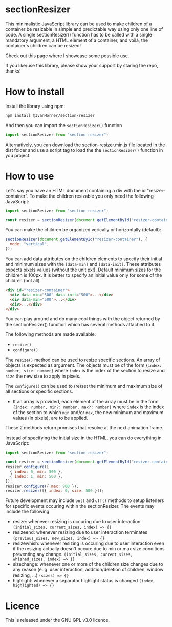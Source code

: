 # sectionResizer

This minimalistic JavaScript library can be used to make children of a container be resizable in simple and predictable way using only one line of code. A single sectionResizer() function has to be called with a single mandatory argument, a HTML element of a container, and voilà, the container's children can be resized!

Check out this page where I showcase some possible use.

If you like/use this library, please show your support by staring the repo, thanks!

# How to install

Install the library using npm:

```bash
npm install @IvanHorner/section-resizer
```

And then you can import the `sectionResizer()` function

```js
import sectionResizer from "section-resizer";
```

Alternatively, you can download the section-resizer.min.js file located in the dist folder and use a script tag to load the the `sectionResizer()` function in you project.

# How to use

Let's say you have an HTML document containing a div with the id "resizer-container". To make the children resizable you only need the following JavaScript:

```js
import sectionResizer from "section-resizer";

const resizer = sectionResizer(document.getElementById("resizer-container"));
```

You can make the children be organized verically or horizontally (default):

```js
sectionResizer(document.getElementById("resizer-container"), {
  mode: "vertical",
});
```

You can add data attributes on the children elements to specify their initial and minimum sizes with the `[data-min]` and `[data-init]`. These attributes expects pixels values (without the unit px!). Default minimum sizes for the children is 100px. It is better to specify an initial value only for some of the children (not all).

```html
<div id="resizer-container">
  <div data-min="500" data-init="500">...</div>
  <div data-min="500">...</div>
  <div>...</div>
</div>
```

You can play around and do many cool things with the object returned by the sectionResizer() function which has several methods attached to it.

The following methods are made available:

- `resize()`
- `configure()`

The `resize()` method can be used to resize specific sections. An array of objects is expected as argument. The objects must be of the form `{index: number, size: number}` where `index` is the index of the section to resize and `size` the new size to apply in pixels.

The `configure()` can be used to (re)set the minimum and maximum size of all sections or specific sections.

- If an array is provided, each element of the array must be in the form `{index: number, min?: number, max?: number}` where `index` is the index of the section to which `min` and/or `max`, the new minimum and maximum values (in pixels), are to be applied.

These 2 methods return promises that resolve at the next animation frame.

Instead of specifying the initial size in the HTML, you can do everything in JavaScript:

```js
import sectionResizer from "section-resizer";

const resizer = sectionResizer(document.getElementById("resizer-container"));
resizer.configure([
  { index: 0, min: 500 },
  { index: 1, min: 500 },
]);
resizer.configure({ max: 900 });
resizer.resizer([{ index: 0, size: 500 }]);
```

Future development may include `on()` and `off()` methods to setup listeners for specific events occuring within the sectionResizer. The events may include the following

- resize: whenever resizing is occuring due to user interaction
  `(initial_sizes, current_sizes, index) => {}`
- resizeend: whenever resizing due to user interaction terminates
  `(previous_sizes, new_sizes, index) => {}`
- resizewhish: whenever resizing is occuring due to user interaction even if the resizing actually doesn't occure due to
  min or max size conditions preventing any change.
  `(initial_sizes, current_sizes, whished_sizes, index) => {}`
- sizechange: whenever one or more of the children size changes due
  to any reason (e. g. user interaction, addition/deletion of children, window resizing, ...)
  `(sizes) => {}`
- highlight: whenever a separator highlight status is changed
  `(index, highlighted) => {}`

# Licence

This is released under the GNU GPL v3.0 licence.
